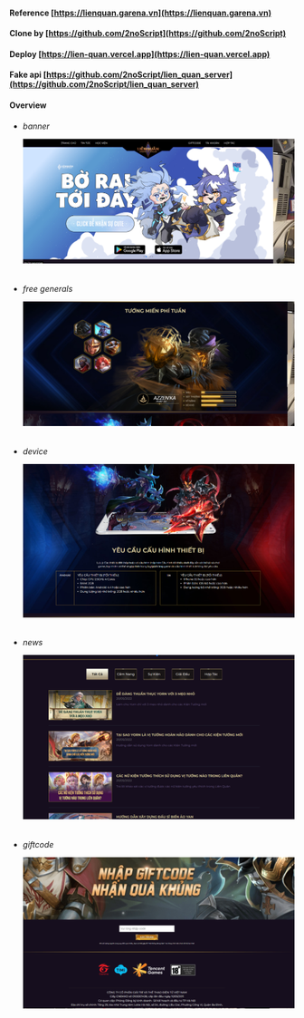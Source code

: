 #### Reference [https://lienquan.garena.vn](https://lienquan.garena.vn)

#### Clone by [https://github.com/2noScript](https://github.com/2noScript)

#### Deploy [https://lien-quan.vercel.app](https://lien-quan.vercel.app)

#### Fake api [https://github.com/2noScript/lien_quan_server](https://github.com/2noScript/lien_quan_server)

#### Overview

-   <h6> banner

    ![v1](md/v1.png)

-   <h6> free generals

    ![v2](md/v2.png)

-   <h6> device

    ![v3](md/v3.png)

-   <h6> news

    ![v4](md/v4.png)

-   <h6> giftcode

    ![v5](md/v5.png)
